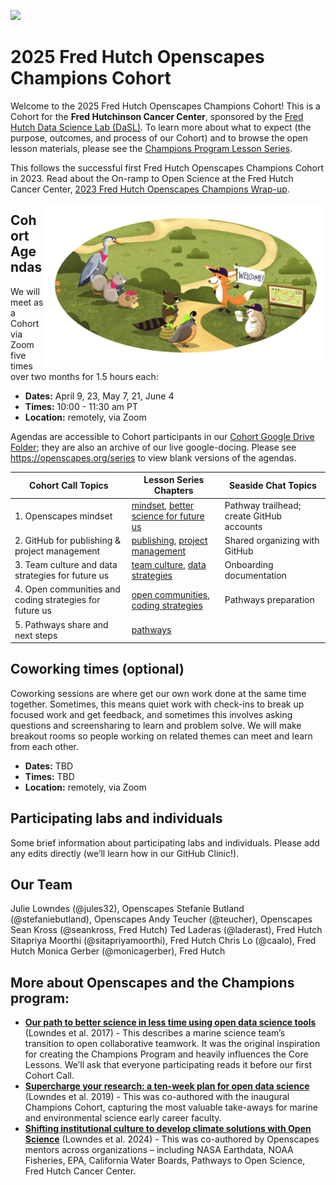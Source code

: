 
<a align="left" href="https://github.com/Openscapes/2025-fred-hutch"><img src="https://github.githubassets.com/images/modules/logos_page/GitHub-Mark.png" width="35px"/></a>

# 2025 Fred Hutch Openscapes Champions Cohort

Welcome to the 2025 Fred Hutch Openscapes Champions Cohort! This is a Cohort for the **Fred Hutchinson Cancer Center**, sponsored by the [Fred Hutch Data Science Lab (DaSL)](https://hutchdatascience.org/). To learn more about what to expect (the purpose, outcomes, and process of our Cohort) and to browse the open lesson materials, please see the [Champions Program Lesson Series](https://openscapes.github.io/series).

This follows the successful first Fred Hutch Openscapes Champions Cohort in 2023. Read about the On-ramp to Open Science at the Fred Hutch Cancer Center, [2023 Fred Hutch Openscapes Champions Wrap-up](https://openscapes.org/blog/2023-12-04-fred-hutch/). 

<img src="horst-champions-trailhead.png" align="right" width="450">

## Cohort Agendas

We will meet as a Cohort via Zoom five times over two months for 1.5
hours each:

- **Dates:** April 9, 23, May 7, 21, June 4
- **Times:** 10:00 - 11:30 am PT
- **Location:** remotely, via Zoom

Agendas are accessible to Cohort participants in our [Cohort Google
Drive Folder](https://drive.google.com/drive/folders/1SXfIG9HkXVym29mZrsPJoiqRaIghJa4k?usp=drive_link); they are also an archive of our
live google-docing. Please see <https://openscapes.org/series> to view blank versions of the agendas.

| Cohort Call Topics | Lesson Series Chapters | Seaside Chat Topics |
|----|----|----|
| 1\. Openscapes mindset | [mindset](https://openscapes.github.io/series/mindset), [better science for future us](https://openscapes.github.io/series/core-lessons/better-science) | Pathway trailhead; create GitHub accounts |
| 2\. GitHub for publishing & project management | [publishing](https://openscapes.github.io/series/github-pub), [project management](https://openscapes.github.io/series/github-issues) | Shared organizing with GitHub |
| 3\. Team culture and data strategies for future us | [team culture](https://openscapes.github.io/series/team-culture), [data strategies](https://openscapes.github.io/series/core-lessons/data-strategies) | Onboarding documentation |
| 4\. Open communities and coding strategies for future us | [open communities](https://openscapes.github.io/series/core-lessons/communities), [coding strategies](https://openscapes.github.io/series/core-lessons/coding-strategies) | Pathways preparation |
| 5\. Pathways share and next steps | [pathways](https://openscapes.github.io/series/core-lessons/pathways) |  |

<!---TODO: link to issues labeled 'digest'. 
Note result will be empty until after first call digest is posted.
&#10;[**Cohort Call Digests**](issues)
--->

## Coworking times (optional)

Coworking sessions are where get our own work done at the same time
together. Sometimes, this means quiet work with check-ins to break up
focused work and get feedback, and sometimes this involves asking
questions and screensharing to learn and problem solve. We will make
breakout rooms so people working on related themes can meet and learn
from each other.

- **Dates:** TBD
- **Times:** TBD
- **Location:** remotely, via Zoom

## Participating labs and individuals

Some brief information about participating labs and individuals. Please
add any edits directly (we’ll learn how in our GitHub Clinic!).

## Our Team

Julie Lowndes (@jules32), Openscapes 
Stefanie Butland (@stefaniebutland), Openscapes
Andy Teucher (@teucher), Openscapes
Sean Kross (@seankross, Fred Hutch)
Ted Laderas (@laderast), Fred Hutch
Sitapriya Moorthi (@sitapriyamoorthi), Fred Hutch
Chris Lo (@caalo), Fred Hutch
Monica Gerber (@monicagerber), Fred Hutch

## More about Openscapes and the Champions program:

- [**Our path to better science in less time using open data science
  tools**](https://www.nature.com/articles/s41559-017-0160) (Lowndes et
  al. 2017) - This describes a marine science team’s transition to open
  collaborative teamwork. It was the original inspiration for creating
  the Champions Program and heavily influences the Core Lessons. We’ll
  ask that everyone participating reads it before our first Cohort Call.
- [**Supercharge your research: a ten-week plan for open data
  science**](https://openscapes.github.io/supercharge-research/)
  (Lowndes et al. 2019) - This was co-authored with the inaugural
  Champions Cohort, capturing the most valuable take-aways for marine
  and environmental science early career faculty.
- [**Shifting institutional culture to develop climate solutions with
  Open
  Science**](https://onlinelibrary.wiley.com/doi/10.1002/ece3.11341)
  (Lowndes et al. 2024) - This was co-authored by Openscapes mentors
  across organizations – including NASA Earthdata, NOAA Fisheries, EPA,
  California Water Boards, Pathways to Open Science, Fred Hutch Cancer
  Center.
